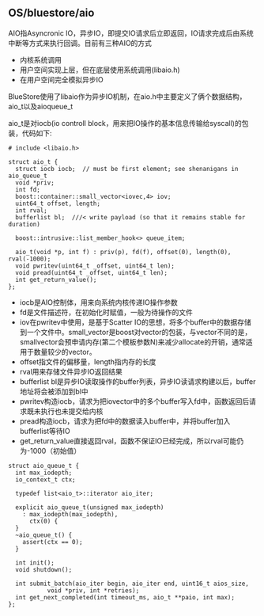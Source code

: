## OS/bluestore/aio

AIO指Asyncronic IO，异步IO，即提交IO请求后立即返回，IO请求完成后由系统中断等方式来执行回调。目前有三种AIO的方式

* 内核系统调用
* 用户空间实现上层，但在底层使用系统调用\(libaio.h\)
* 在用户空间完全模拟异步IO

BlueStore使用了libaio作为异步IO机制，在aio.h中主要定义了俩个数据结构，aio\_t以及aioqueue\_t

aio\_t是对iocb\(io controll block，用来把IO操作的基本信息传输给syscall\)的包装，代码如下:

```
# include <libaio.h>

struct aio_t {
  struct iocb iocb;  // must be first element; see shenanigans in aio_queue_t
  void *priv;
  int fd;
  boost::container::small_vector<iovec,4> iov;
  uint64_t offset, length;
  int rval;
  bufferlist bl;  ///< write payload (so that it remains stable for duration)

  boost::intrusive::list_member_hook<> queue_item;

  aio_t(void *p, int f) : priv(p), fd(f), offset(0), length(0), rval(-1000);
  void pwritev(uint64_t _offset, uint64_t len);
  void pread(uint64_t _offset, uint64_t len);
  int get_return_value();
};
```

* iocb是AIO控制体，用来向系统内核传递IO操作参数
* fd是文件描述符，在初始化时赋值，一般为待操作的文件
* iov在pwritev中使用，是基于Scatter IO的思想，将多个buffer中的数据存储到一个文件中。small\_vector是boost对vector的包装，与vector不同的是，smallvector会预申请内存\(第二个模板参数N\)来减少allocate的开销，通常适用于数量较少的vector。
* offset指文件的偏移量，length指内存的长度
* rval用来存储文件异步IO返回结果
* bufferlist bl是异步IO读取操作的buffer列表，异步IO读请求构建以后，buffer地址将会被添加到bl中
* pwritev构造iocb，请求为把iovector中的多个buffer写入fd中，函数返回后请求既未执行也未提交给内核
* pread构造iocb，请求为把fd中的数据读入buffer中，并将buffer加入bufferlist等待IO
* get\_return\_value直接返回rval，函数不保证IO已经完成，所以rval可能仍为-1000（初始值）

```
struct aio_queue_t {
  int max_iodepth;
  io_context_t ctx;

  typedef list<aio_t>::iterator aio_iter;

  explicit aio_queue_t(unsigned max_iodepth)
    : max_iodepth(max_iodepth),
      ctx(0) {
  }
  ~aio_queue_t() {
    assert(ctx == 0);
  }

  int init();
  void shutdown();

  int submit_batch(aio_iter begin, aio_iter end, uint16_t aios_size, 
		   void *priv, int *retries);
  int get_next_completed(int timeout_ms, aio_t **paio, int max);
};
```



